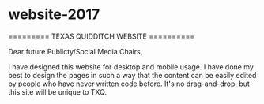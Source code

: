 # website-2017

========= TEXAS QUIDDITCH WEBSITE ==========

Dear future Publicty/Social Media Chairs,

I have designed this website for desktop and mobile usage. I have done my best to design the pages in such a way that the content can be easily edited by people who have never written code before. It's no drag-and-drop, but this site will be unique to TXQ.
